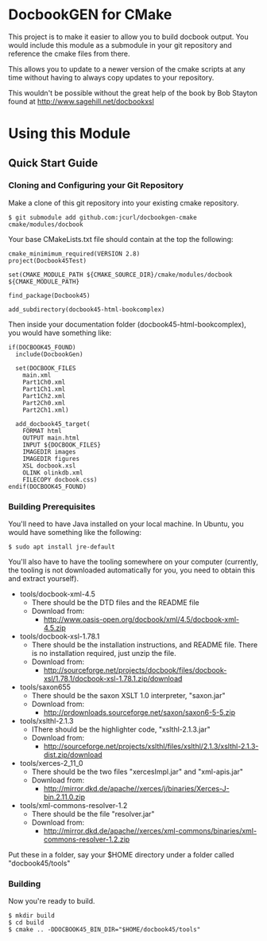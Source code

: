 # DocbookGEN for CMake

This project is to make it easier to allow you to build docbook output.
You would include this module as a submodule in your git repository and
reference the cmake files from there.

This allows you to update to a newer version of the cmake scripts at any
time without having to always copy updates to your repository.

This wouldn't be possible without the great help of the book by Bob Stayton
found at http://www.sagehill.net/docbookxsl

# Using this Module

## Quick Start Guide

### Cloning and Configuring your Git Repository

Make a clone of this git repository into your existing cmake repository.

```
$ git submodule add github.com:jcurl/docbookgen-cmake cmake/modules/docbook
```

Your base CMakeLists.txt file should contain at the top the following:

```
cmake_minimimum_required(VERSION 2.8)
project(Docbook45Test)

set(CMAKE_MODULE_PATH ${CMAKE_SOURCE_DIR}/cmake/modules/docbook ${CMAKE_MODULE_PATH}

find_package(Docbook45)

add_subdirectory(docbook45-html-bookcomplex)
```

Then inside your documentation folder (docbook45-html-bookcomplex), you would have
something like:

```
if(DOCBOOK45_FOUND)
  include(DocbookGen)

  set(DOCBOOK_FILES
    main.xml
    Part1Ch0.xml
    Part1Ch1.xml
    Part1Ch2.xml
    Part2Ch0.xml
    Part2Ch1.xml)

  add_docbook45_target(
    FORMAT html
    OUTPUT main.html
    INPUT ${DOCBOOK_FILES}
    IMAGEDIR images
    IMAGEDIR figures
    XSL docbook.xsl
    OLINK olinkdb.xml
    FILECOPY docbook.css)
endif(DOCBOOK45_FOUND)
```

### Building Prerequisites

You'll need to have Java installed on your local machine. In Ubuntu, you would
have something like the following:

```
$ sudo apt install jre-default
```

You'll also have to have the tooling somewhere on your computer (currently, the tooling
is not downloaded automatically for you, you need to obtain this and extract yourself).

* tools/docbook-xml-4.5
  - There should be the DTD files and the README file
  - Download from:
    - http://www.oasis-open.org/docbook/xml/4.5/docbook-xml-4.5.zip
* tools/docbook-xsl-1.78.1
  - There should be the installation instructions, and README file. There is
    no installation required, just unzip the file.
  - Download from:
    - http://sourceforge.net/projects/docbook/files/docbook-xsl/1.78.1/docbook-xsl-1.78.1.zip/download
* tools/saxon655
  - There should be the saxon XSLT 1.0 interpreter, "saxon.jar"
  - Download from:
    - http://prdownloads.sourceforge.net/saxon/saxon6-5-5.zip
* tools/xslthl-2.1.3
  - IThere should be the highlighter code, "xslthl-2.1.3.jar"
  - Download from:
    - http://sourceforge.net/projects/xslthl/files/xslthl/2.1.3/xslthl-2.1.3-dist.zip/download
* tools/xerces-2_11_0
  - There should be the two files "xercesImpl.jar" and "xml-apis.jar"
  - Download from:
    - http://mirror.dkd.de/apache//xerces/j/binaries/Xerces-J-bin.2.11.0.zip
* tools/xml-commons-resolver-1.2
  - There should be the file "resolver.jar"
  - Download from:
    - http://mirror.dkd.de/apache//xerces/xml-commons/binaries/xml-commons-resolver-1.2.zip

Put these in a folder, say your $HOME directory under a folder called "docbook45/tools"

### Building

Now you're ready to build.

```
$ mkdir build
$ cd build
$ cmake .. -DDOCBOOK45_BIN_DIR="$HOME/docbook45/tools"
```

